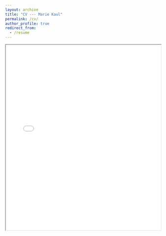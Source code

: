 ```yaml
---
layout: archive
title: "CV --- Marie Kaul"
permalink: /cv/
author_profile: true
redirect_from:
  - /resume
---
```


<iframe src="/files/mariekaul_cv.pdf" width="100%" height="600px">
  This browser does not support PDFs. Please download the PDF to view it: <a href="/files/mariekaul_cv.pdf">Download PDF</a>
</iframe>
